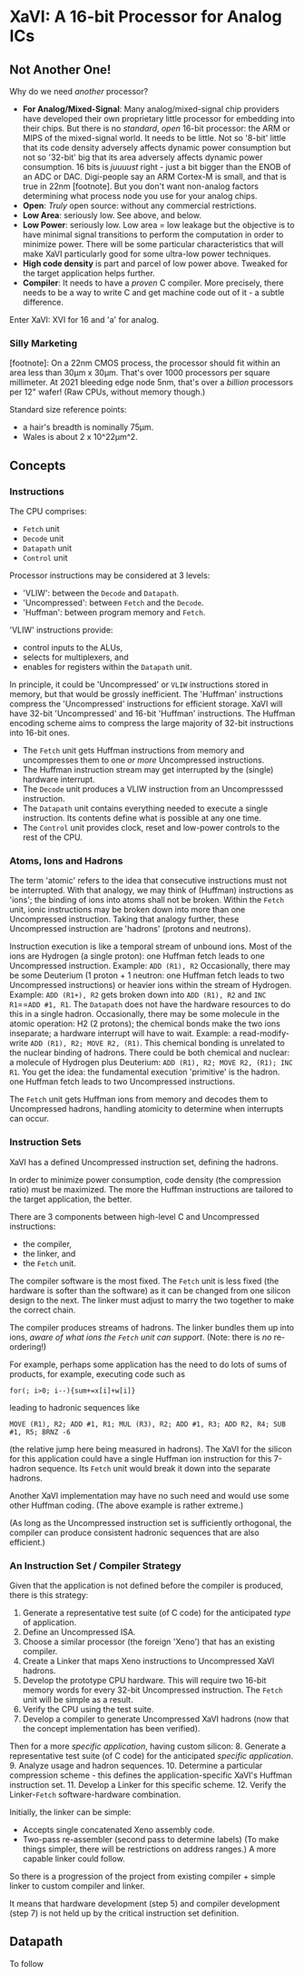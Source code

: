 
# XaVI: A 16-bit Processor for Analog ICs


## Not Another One!

Why do we need _another_ processor?
* **For Analog/Mixed-Signal**: Many analog/mixed-signal chip providers have developed their own proprietary little processor for embedding into their chips. But there is no _standard_, _open_ 16-bit processor: the ARM or MIPS of the mixed-signal world. It needs to be little. Not so '8-bit' little that its code density adversely affects dynamic power consumption but not so '32-bit' big that its area adversely affects dynamic power consumption. 16 bits is _juuuust_ right - just a bit bigger than the ENOB of an ADC or DAC. Digi-people say an ARM Cortex-M is small, and that is true in 22nm [footnote]. But you don't want non-analog factors determining what process node you use for your analog chips.
* **Open**: _Truly_ open source: without any commercial restrictions.
* **Low Area**: seriously low. See above, and below. 
* **Low Power**: seriously low. Low area = low leakage but the objective is to have minimal signal transitions to perform the computation in order to minimize power. There will be some particular characteristics that will make XaVI particularly good for some ultra-low power techniques.
* **High code density** is part and parcel of low power above. Tweaked for the target application helps further.
* **Compiler**: It needs to have a _proven_ C compiler. More precisely, there needs to be a way to write C and get machine code out of it - a subtle difference. 

Enter XaVI: XVI for 16 and 'a' for analog.


### Silly Marketing

[footnote]: On a 22nm CMOS process, the processor should fit within an area less than 30μm x 30μm. That's over 1000 processors per square millimeter. At 2021 bleeding edge node 5nm, that's over a _billion_ processors per 12" wafer! (Raw CPUs, without memory though.)

Standard size reference points:
* a hair's breadth is nominally 75μm.
* Wales is about 2 x 10^22μm^2.


## Concepts


### Instructions

The CPU comprises:
* `Fetch` unit
* `Decode` unit 
* `Datapath` unit
* `Control` unit

Processor instructions may be considered at 3 levels:
* 'VLIW': between the `Decode` and `Datapath`.
* 'Uncompressed': between `Fetch` and the `Decode`.
* 'Huffman': between program memory and `Fetch`.

'VLIW' instructions provide:
* control inputs to the ALUs,
* selects for multiplexers, and
* enables for registers
within the `Datapath` unit.

In principle, it could be 'Uncompressed' or `VLIW` instructions stored in memory, but that would be grossly inefficient. The 'Huffman' instructions compress the 'Uncompressed' instructions for efficient storage. XaVI will have 32-bit 'Uncompressed' and 16-bit 'Huffman' instructions. The Huffman encoding scheme aims to compress the large majority of 32-bit instructions into 16-bit ones.

* The `Fetch` unit gets Huffman instructions from memory and uncompresses them to one _or more_ Uncompressed instructions. 
* The Huffman instruction stream may get interrupted by the (single) hardware interrupt.
* The `Decode` unit produces a VLIW instruction from an Uncompresssed instruction.
* The `Datapath` unit contains everything needed to execute a single instruction. Its contents define what is possible at any one time.
* The `Control` unit provides clock, reset and low-power controls to the rest of the CPU.


### Atoms, Ions and Hadrons

The term 'atomic' refers to the idea that consecutive instructions must not be interrupted. 
With that analogy, we may think of (Huffman) instructions as 'ions'; the binding of ions into atoms shall not be broken.
Within the `Fetch` unit, ionic instructions may be broken down into more than one Uncompressed instruction. 
Taking that analogy further, these Uncompressed instruction are 'hadrons' (protons and neutrons). 

Instruction execution is like a temporal stream of unbound ions. 
Most of the ions are Hydrogen (a single proton): one Huffman fetch leads to one Uncompressed instruction. Example: `ADD (R1), R2`
Occasionally, there may be some Deuterium (1 proton + 1 neutron: one Huffman fetch leads to two Uncompressed instructions) or heavier ions within the stream of Hydrogen. 
Example: `ADD (R1+), R2` gets broken down into `ADD (R1), R2` and `INC R1`==`ADD #1, R1`. 
The `Datapath` does not have the hardware resources to do this in a single hadron.
Occasionally, there may be some molecule in the atomic operation: H2 (2 protons); the chemical bonds make the two ions inseparate; a hardware interrupt will have to wait. 
Example: a read-modify-write `ADD (R1), R2; MOVE R2, (R1)`. This chemical bonding is unrelated to the nuclear binding of hadrons. 
There could be both chemical and nuclear: a molecule of Hydrogen plus Deuterium: `ADD (R1), R2; MOVE R2, (R1); INC R1`. 
You get the idea: the fundamental execution 'primitive' is the hadron.
one Huffman fetch leads to two Uncompressed instructions.

The `Fetch` unit gets Huffman ions from memory and decodes them to Uncompressed hadrons, handling atomicity to determine when interrupts can occur.


### Instruction Sets

XaVI has a defined Uncompressed instruction set, defining the hadrons.

In order to minimize power consumption, code density (the compression ratio) must be maximized. 
The more the Huffman instructions are tailored to the target application, the better.

There are 3 components between high-level C and Uncompressed instructions:
* the compiler,
* the linker, and
* the `Fetch` unit.

The compiler software is the most fixed. The `Fetch` unit is less fixed (the hardware is softer than the software) as it can be changed from one silicon design to the next. 
The linker must adjust to marry the two together to make the correct chain.

The compiler produces streams of hadrons. The linker bundles them up into ions, _aware of what ions the `Fetch` unit can support_. 
(Note: there is _no_ re-ordering!)

For example, perhaps some application has the need to do lots of sums of products, for example, executing code such as

`for(; i>0; i--){sum+=x[i]+w[i]}` 

leading to hadronic sequences like

`MOVE (R1), R2; ADD #1, R1; MUL (R3), R2; ADD #1, R3; ADD R2, R4; SUB #1, R5; BRNZ -6` 

(the relative jump here being measured in hadrons).
The XaVI for the silicon for this application could have a single Huffman ion instruction for this 7-hadron sequence. 
Its `Fetch` unit would break it down into the separate hadrons.

Another XaVI implementation may have no such need and would use some other Huffman coding. (The above example is rather extreme.)

(As long as the Uncompressed instruction set is sufficiently orthogonal, the compiler can produce consistent hadronic sequences that are also efficient.)


### An Instruction Set / Compiler Strategy

Given that the application is not defined before the compiler is produced, there is this strategy:
1. Generate a representative test suite (of C code) for the anticipated _type_ of application.
2. Define an Uncompressed ISA.
3. Choose a similar processor (the foreign 'Xeno') that has an existing compiler.
4. Create a Linker that maps Xeno instructions to Uncompressed XaVI hadrons. 
5. Develop the prototype CPU hardware. This will require two 16-bit memory words for every 32-bit Uncompressed instruction. The `Fetch` unit will be simple as a result.
6. Verify the CPU using the test suite.
7. Develop a compiler to generate Uncompressed XaVI hadrons (now that the concept implementation has been verified).

Then for a more _specific application_, having custom silicon:
8. Generate a representative test suite (of C code) for the anticipated _specific application_.
9. Analyze usage and hadron sequences.
10. Determine a particular compression scheme - this defines the application-specific XaVI's Huffman instruction set.
11. Develop a Linker for this specific scheme.
12. Verify the Linker-`Fetch` software-hardware combination.

Initially, the linker can be simple:
* Accepts single concatenated Xeno assembly code.
* Two-pass re-assembler (second pass to determine labels)
(To make things simpler, there will be restrictions on address ranges.)
A more capable linker could follow.

So there is a progression of the project from existing compiler + simple linker to custom compiler and linker.

It means that hardware development (step 5) and compiler development (step 7) is not held up by the critical instruction set definition.



## Datapath

To follow


